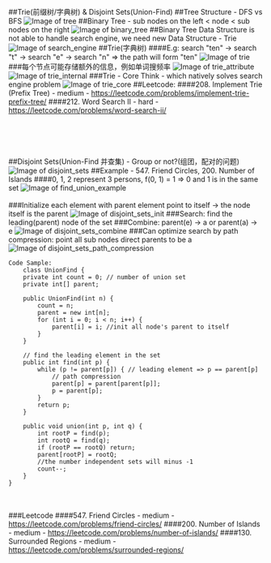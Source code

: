 ##Trie(前缀树/字典树) & Disjoint Sets(Union-Find)
##Tree Structure - DFS vs BFS
![Image of tree](imgs/tree.jpg)
##Binary Tree - sub nodes on the left < node < sub nodes on the right
![Image of binary_tree](imgs/binary_tree.jpg)
##Binary Tree Data Structure is not able to handle search engine, we need new Data Structure - Trie
![Image of search_engine](imgs/search_engine.jpg)
##Trie(字典树)
####E.g: search "ten" -> search "t" -> search "e" -> search "n" => the path will form "ten" 
![Image of trie](imgs/trie.jpg)
###每个节点可能存储额外的信息，例如单词搜频率
![Image of trie_attribute](imgs/trie_attribute.jpg)
![Image of trie_internal](imgs/trie_internal.jpg)
###Trie - Core Think - which natively solves search engine problem
![Image of trie_core](imgs/trie_core.jpg)
##Leetcode:
####208. Implement Trie (Prefix Tree) - medium - https://leetcode.com/problems/implement-trie-prefix-tree/
####212. Word Search II - hard - https://leetcode.com/problems/word-search-ii/


<br></br>
<br></br>
##Disjoint Sets(Union-Find 并查集) - Group or not?(组团，配对的问题)
![Image of disjoint_sets](imgs/disjoint_sets.jpg)
##Example - 547. Friend Circles, 200. Number of Islands
####0, 1, 2 represent 3 persons, f(0, 1) = 1 => 0 and 1 is in the same set
![Image of find_union_example](imgs/find_union_example.jpg)
<br></br>
###Initialize each element with parent element point to itself -> the node itself is the parent
![Image of disjoint_sets_init](imgs/disjoint_sets_init.jpg)
###Search: find the leading(parent) node of the set
###Combine: parent(e) -> a or parent(a) -> e
![Image of disjoint_sets_combine](imgs/disjoint_sets_combine.jpg)
###Can optimize search by path compression: point all sub nodes direct parents to be a
![Image of disjoint_sets_path_compression](imgs/disjoint_sets_path_compression.jpg)
```
Code Sample:
    class UnionFind {
    private int count = 0; // number of union set
    private int[] parent;

    public UnionFind(int n) {
        count = n;
        parent = new int[n];
        for (int i = 0; i < n; i++) {
            parent[i] = i; //init all node's parent to itself
        }
    }

    // find the leading element in the set
    public int find(int p) {
        while (p != parent[p]) { // leading element => p == parent[p]
            // path compression
            parent[p] = parent[parent[p]];
            p = parent[p];
        }
        return p;
    }

    public void union(int p, int q) {
        int rootP = find(p);
        int rootQ = find(q);
        if (rootP == rootQ) return;
        parent[rootP] = rootQ;
        //the number independent sets will minus -1
        count--;
    }
}
```
<br></br>
###Leetcode
####547. Friend Circles - medium - https://leetcode.com/problems/friend-circles/
####200. Number of Islands - medium - https://leetcode.com/problems/number-of-islands/
####130. Surrounded Regions - medium - https://leetcode.com/problems/surrounded-regions/
